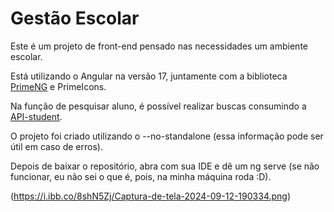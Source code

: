 # Gestão Escolar

Este é um projeto de front-end pensado nas necessidades um ambiente escolar.

Está utilizando o Angular na versão 17, juntamente com a biblioteca [PrimeNG](https://primeng.org/installation) e PrimeIcons.

Na função de pesquisar aluno, é possível realizar buscas consumindo a [API-student](https://github.com/esteniovasc/API-student).

O projeto foi criado utilizando o --no-standalone (essa informação pode ser útil em caso de erros).

Depois de baixar o repositório, abra com sua IDE e dê um ng serve (se não funcionar, eu não sei o que é, pois, na minha máquina roda :D).

(https://i.ibb.co/8shN5Zj/Captura-de-tela-2024-09-12-190334.png)
